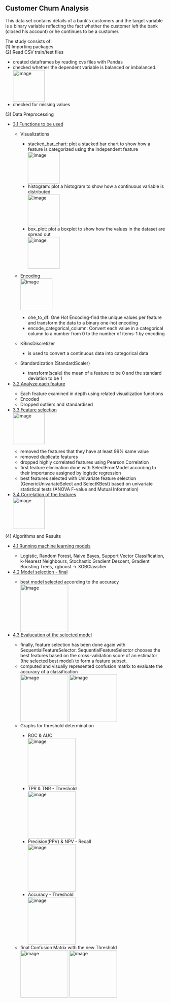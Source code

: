 ## Customer Churn Analysis

This data set contains details of a bank's customers and the target variable is a binary variable reflecting the fact whether the customer left the bank (closed his account) or he continues to be a customer.

The study consists of:<br>
  (1) Importing packages<br>
  (2) Read CSV train/test files<br>
  <ul>
      <li>created dataframes by reading cvs files with Pandas</li>
      <li>checked whether the dependent variable is balanced or imbalanced.</li>
          <img height="100" alt="image" src="https://user-images.githubusercontent.com/58983814/128782908-8fff5875-1094-4754-9e9d-65d7ad01dbd8.png">
      <li>checked for missing values</li>
  </ul>
  
  (3) Data Preprocessing<br>
      <ul>
        <li>[3.1 Functions to be used](#31)</li>
            <ul>
              <li>Visualizations</li>
                  <ul>
                    <li>stacked_bar_chart: plot a stacked bar chart to show how a feature is categorized using the independent feature</li>
                    <img height="100"  alt="image" src="https://user-images.githubusercontent.com/58983814/128782985-610590b2-ede2-403a-b4b7-d479aa5c2e85.png">
                    <li>histogram: plot a histogram to show how a continuous variable is distributed</li>
                    <img height="100" alt="image" src="https://user-images.githubusercontent.com/58983814/128783759-2abbf071-3539-43e0-ae61-028c6279f60d.png">
                    <li>box_plot: plot a boxplot to show how the values in the dataset are spread out</li>
                    <img height="100" alt="image" src="https://user-images.githubusercontent.com/58983814/128783086-d21c7b97-6bc1-474f-964f-631d7634da57.png">
                  </ul>
            </ul>
            <ul>
              <li>Encoding </li>
              <img height="100" alt="image" src="https://user-images.githubusercontent.com/58983814/127749099-7ab7e089-9504-45f9-b4dd-33f9a9103834.png">
                  <ul>
                    <li>ohe_to_df: One Hot Encoding-find the unique values per feature and transform the data to a binary one-hot encoding</li>
                    <li>encode_categorical_column: Convert each value in a categorical column to a number from 0 to the number of items-1 by encoding</li>
                  </ul>
            </ul>
            <ul>
              <li>KBinsDiscretizer </li>
                  <ul>
                    <li>is used to convert a continuous data into categorical data</li>
                  </ul>
            </ul>
            <ul>
              <li>Standardization (StandardScaler)  </li>
                  <ul>
                    <li>transform(scale) the mean of a feature to be 0 and the standard deviation to be 1</li>
                  </ul>
            </ul>
        <li>[3.2 Analyze each feature](#32)</li>
              <ul>
                <li>Each feature examined in depth using related visualization functions</li>
                <li>Encoded</li>
                <li>Dropped outliers and standardised</li>
              </ul>
        <li>[3.3 Feature selection](#33)</li>
            <img height="100" alt="image" src="https://user-images.githubusercontent.com/58983814/127749043-f5b849f7-1f48-4f5b-bfff-300f6a21aa62.png">
              <ul>
                <li>removed the features that they have at least 99% same value</li>
                <li>removed duplicate features </li>
                <li>dropped highly correlated features using Pearson Correlation</li>
                <li>first feature elimination done with SelectFromModel according to their importance assigned by logistic regression</li>
                <li>best features selected with Univariate feature selection (GenericUnivariateSelect and SelectKBest) based on univariate statistical tests (ANOVA F-value and Mutual Information)</li>
              </ul>
          <li>[3.4 Correlation of the features](#34)</li>
                <img height="100" alt="image" src="https://user-images.githubusercontent.com/58983814/128784061-72c06d3e-5be4-4198-bb5d-bed45bdbf003.png">
      </ul>
  (4) Algorithms and Results<br>
      <ul>
        <li>[4.1 Running machine learning models](#41)</li>
            <ul>
              <li>Logistic, Random Forest, Naive Bayes, Support Vector Classification, k-Nearest Neighbours, Stochastic Gradient Descent, Gradient Boosting Trees, xgboost -> XGBClassifier</li>
            </ul>
        <li>[4.2 Model selection - final](#42)</li>
              <ul>
              <li>best model selected according to the accuracy</li>
                <img height="150" alt="image" src="https://user-images.githubusercontent.com/58983814/128784221-c630938f-88ca-44e6-87bc-8010fdc35780.png">
            </ul>
        <li>[4.3 Evalueation of the selected model](#43)</li>
              <ul>
              <li>finally, feature selection has been done again with SequentialFeatureSelector. SequentialFeatureSelector chooses the best features based on the cross-validation score of an estimator (the selected best model) to form a feature subset.</li>
              <li>computed and visually represented confusion matrix to evaluate the accuracy of a classification</li>
                <img height="150" alt="image" src="https://user-images.githubusercontent.com/58983814/128784310-bc1b9c2b-193c-4fba-a964-e003fc788034.png"> <img height="150" alt="image" src="https://user-images.githubusercontent.com/58983814/128784353-6363a0a7-e10a-4377-84d0-330583598de9.png">
              <li>Graphs for threshold determination</li>
                    <ul>
                      <li>ROC & AUC</li>
                      <img height="150" alt="image" src="https://user-images.githubusercontent.com/58983814/128784667-92dff9e5-6c95-4f41-85d5-2b3915705b07.png">
                      <li>TPR & TNR - Threshold </li>
                      <img height="150" alt="image" src="https://user-images.githubusercontent.com/58983814/128784718-67f6b8bf-528b-4bb6-a6ea-1e8eda5d75d2.png">
                      <li>Precision(PPV) & NPV - Recall</li>
                      <img height="150" alt="image" src="https://user-images.githubusercontent.com/58983814/128784768-90a6435f-2c17-48d4-90d3-0b17584a8fdc.png">
                      <li>Accuracy - Threshold</li>
                      <img height="150" alt="image" src="https://user-images.githubusercontent.com/58983814/128784791-a5c5e95b-b822-42fd-a086-35323e6fd992.png">
                    </ul>
                <li>final Confusion Matrix with the new Threshold</li>
                <img height="150" alt="image" src="https://user-images.githubusercontent.com/58983814/128784853-9f97bfea-2e34-4cb5-881b-3169aa100019.png"> <img height="150" alt="image" src="https://user-images.githubusercontent.com/58983814/128784885-a2181a44-f7e2-464b-bab2-2dfff832b527.png">
            </ul>
      </ul>
